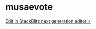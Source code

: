 # musaevote

[Edit in StackBlitz next generation editor ⚡️](https://stackblitz.com/~/github.com/dominicmule/musaevote)